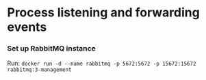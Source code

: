# Process listening and forwarding events

### Set up RabbitMQ instance
Run: `docker run -d --name rabbitmq -p 5672:5672 -p 15672:15672 rabbitmq:3-management`
